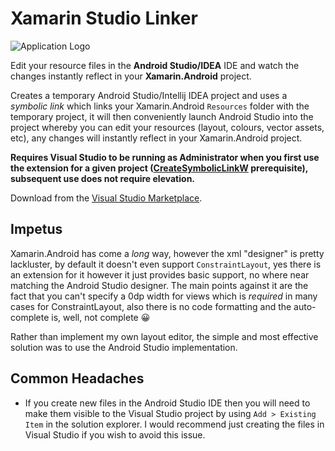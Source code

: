 # Xamarin Studio Linker
![Application Logo](https://zintom.gallerycdn.vsassets.io/extensions/zintom/xamarinstudiolinker/1.1/1632793280896/Microsoft.VisualStudio.Services.Icons.Default)

Edit your resource files in the **Android Studio/IDEA** IDE and watch the changes instantly reflect in your **Xamarin.Android** project.

Creates a temporary Android Studio/Intellij IDEA project and uses a *symbolic link* which links your Xamarin.Android `Resources` folder with the temporary project, it will then conveniently launch Android Studio into the project whereby you can edit your resources (layout, colours, vector assets, etc), any changes will instantly reflect in your Xamarin.Android project.

**Requires Visual Studio to be running as Administrator when you first use the extension for a given project ([CreateSymbolicLinkW](https://docs.microsoft.com/en-us/windows/win32/api/winbase/nf-winbase-createsymboliclinkw) prerequisite), subsequent use does not require elevation.**

Download from the [Visual Studio Marketplace](https://marketplace.visualstudio.com/items?itemName=Zintom.XamarinStudioLinker).

## Impetus
Xamarin.Android has come a *long* way, however the xml "designer" is pretty lackluster, by default it doesn't even support `ConstraintLayout`, yes there is an extension for it however it just provides basic support, no where near matching the Android Studio designer. The main points against it are the fact that you can't specify a 0dp width for views which is *required* in many cases for ConstraintLayout, also there is no code formatting and the auto-complete is, well, not complete 😀

Rather than implement my own layout editor, the simple and most effective solution was to use the Android Studio implementation.

## Common Headaches
* If you create new files in the Android Studio IDE then you will need to make them visible to the Visual Studio project by using `Add > Existing Item` in the solution explorer. I would recommend just creating the files in Visual Studio if you wish to avoid this issue.
